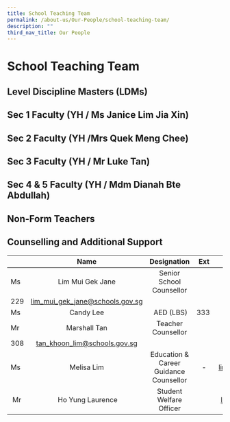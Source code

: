 ```yaml
---
title: School Teaching Team
permalink: /about-us/Our-People/school-teaching-team/
description: ""
third_nav_title: Our People
---
```

# School Teaching Team

## Level Discipline Masters (LDMs)


## Sec 1 Faculty (YH / Ms Janice Lim Jia Xin)


## Sec 2 Faculty (YH /Mrs Quek Meng Chee) 


## Sec 3 Faculty (YH / Mr Luke Tan)


## Sec 4 & 5 Faculty (YH / Mdm Dianah Bte Abdullah)


## Non-Form Teachers



## Counselling and Additional Support

| | Name | Designation | Ext | Email |
|---|:---:|:---:|:---:|:---:|
| Ms | Lim Mui Gek Jane  | Senior School Counsellor  
 | 229 | [lim\_mui\_gek\_jane@schools.gov.sg](mailto:lim_mui_gek_jane@schools.gov.sg)[](mailto:jade_leong_tze_wei@schools.gov.sg)[](mailto:dianah_abdullah@schools.gov.sg) |
| Ms | Candy Lee |  AED (LBS) | 333  | [candy\_lee@schools.gov.sg](mailto:candy_lee@schools.gov.sg) |
| Mr | Marshall Tan  | Teacher Counsellor  
 | 308 | [tan\_khoon\_lim@schools.gov.sg](mailto:tan_khoon_lim@schools.gov.sg) |
| Ms | Melisa Lim  | Education & Career Guidance Counsellor  | \- | [lim\_jit\_boon\_melisa@schools.gov.sg](mailto:lim_jit_boon_melisa@schools.gov.sg) |
|  Mr |  Ho Yung Laurence | Student Welfare Officer |   | [laurence\_ho\_yung@schools.gov.sg](mailto:laurence_ho_yung@schools.gov.sg) |